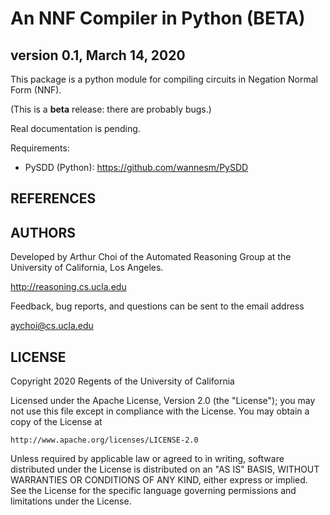 # An NNF Compiler in Python (BETA)
## version 0.1, March 14, 2020

This package is a python module for compiling circuits in Negation
Normal Form (NNF).

(This is a **beta** release: there are probably bugs.)

Real documentation is pending.

Requirements:
* PySDD (Python): https://github.com/wannesm/PySDD

## REFERENCES

## AUTHORS

Developed by Arthur Choi of the Automated Reasoning Group at the
University of California, Los Angeles.

  http://reasoning.cs.ucla.edu

Feedback, bug reports, and questions can be sent to the email address

  aychoi@cs.ucla.edu

## LICENSE

Copyright 2020 Regents of the University of California

Licensed under the Apache License, Version 2.0 (the "License");
you may not use this file except in compliance with the License.
You may obtain a copy of the License at

    http://www.apache.org/licenses/LICENSE-2.0

Unless required by applicable law or agreed to in writing, software
distributed under the License is distributed on an "AS IS" BASIS,
WITHOUT WARRANTIES OR CONDITIONS OF ANY KIND, either express or implied.
See the License for the specific language governing permissions and
limitations under the License.
